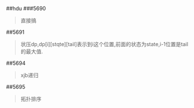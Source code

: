 ##hdu
###5690
>直接搞

##5691
>状压dp,dp[i][stqte][tail]表示到i这个位置,前面的状态为state,i-1位置是tail的最大值.

##5694
>xjb递归

##5695
>拓扑排序
